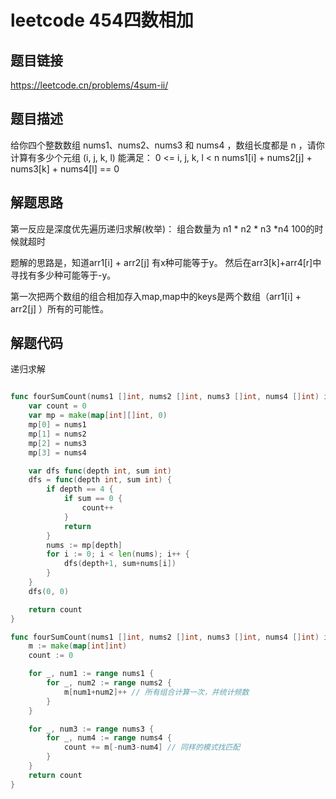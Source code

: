 # leetcode 454四数相加

## 题目链接

https://leetcode.cn/problems/4sum-ii/
## 题目描述

给你四个整数数组 nums1、nums2、nums3 和 nums4 ，数组长度都是 n ，请你计算有多少个元组 (i, j, k, l) 能满足：
0 <= i, j, k, l < n
nums1[i] + nums2[j] + nums3[k] + nums4[l] == 0

## 解题思路

第一反应是深度优先遍历递归求解(枚举)：
组合数量为 n1 * n2 * n3 *n4  100的时候就超时


题解的思路是，知道arr1[i] + arr2[j] 有x种可能等于y。
然后在arr3[k]+arr4[r]中寻找有多少种可能等于-y。

第一次把两个数组的组合相加存入map,map中的keys是两个数组（arr1[i] + arr2[j] ）所有的可能性。


## 解题代码

递归求解

```go

func fourSumCount(nums1 []int, nums2 []int, nums3 []int, nums4 []int) int {
	var count = 0
	var mp = make(map[int][]int, 0)
	mp[0] = nums1
	mp[1] = nums2
	mp[2] = nums3
	mp[3] = nums4

	var dfs func(depth int, sum int)
	dfs = func(depth int, sum int) {
		if depth == 4 {
			if sum == 0 {
				count++
			}
			return
		}
		nums := mp[depth]
		for i := 0; i < len(nums); i++ {
			dfs(depth+1, sum+nums[i])
		}
	}
	dfs(0, 0)

	return count
}

```


```go
func fourSumCount(nums1 []int, nums2 []int, nums3 []int, nums4 []int) int {
	m := make(map[int]int)
	count := 0

	for _, num1 := range nums1 {
		for _, num2 := range nums2 {
			m[num1+num2]++ // 所有组合计算一次，并统计频数
		}
	}

	for _, num3 := range nums3 {
		for _, num4 := range nums4 {
			count += m[-num3-num4] // 同样的模式找匹配
		}
	}
	return count
}

```


